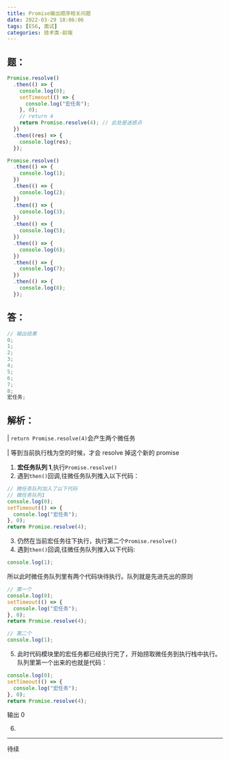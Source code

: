```yaml
---
title: Promise输出顺序相关问题
date: 2022-03-29 18:06:06
tags: [ES6, 面试]
categories: 技术类-前端
---
```


## 题：

```js
Promise.resolve()
  .then(() => {
    console.log(0);
    setTimeout(() => {
      console.log("宏任务");
    }, 0);
    // return 4
    return Promise.resolve(4); // 此处是迷惑点
  })
  .then((res) => {
    console.log(res);
  });

Promise.resolve()
  .then(() => {
    console.log(1);
  })
  .then(() => {
    console.log(2);
  })
  .then(() => {
    console.log(3);
  })
  .then(() => {
    console.log(5);
  })
  .then(() => {
    console.log(6);
  })
  .then(() => {
    console.log(7);
  })
  .then(() => {
    console.log(8);
  });
```

## 答：

```js
// 输出结果
0;
1;
2;
3;
4;
5;
6;
7;
8;
宏任务;
```

## 解析：

| `return Promise.resolve(4)`会产生两个微任务

| 等到当前执行栈为空的时候，才会 resolve 掉这个新的 promise

1. **宏任务队列 1**,执行`Promise.resolve()`
2. 遇到`then()`回调,往微任务队列推入以下代码：

```js
// 微任务队列加入了以下代码
// 微任务队列1
console.log(0);
setTimeout(() => {
  console.log("宏任务");
}, 0);
return Promise.resolve(4);
```

3. 仍然在当前宏任务往下执行，执行第二个`Promise.resolve()`
4. 遇到`then()`回调,往微任务队列推入以下代码:

```js
console.log(1);
```

所以此时微任务队列里有两个代码块待执行。队列就是先进先出的原则

```js
// 第一个
console.log(0);
setTimeout(() => {
  console.log("宏任务");
}, 0);
return Promise.resolve(4);

// 第二个
console.log(1);
```

5. 此时代码模块里的宏任务都已经执行完了，开始捞取微任务到执行栈中执行。队列里第一个出来的也就是代码：

```js
console.log(0);
setTimeout(() => {
  console.log("宏任务");
}, 0);
return Promise.resolve(4);
```

输出 0

6.

---

待续
